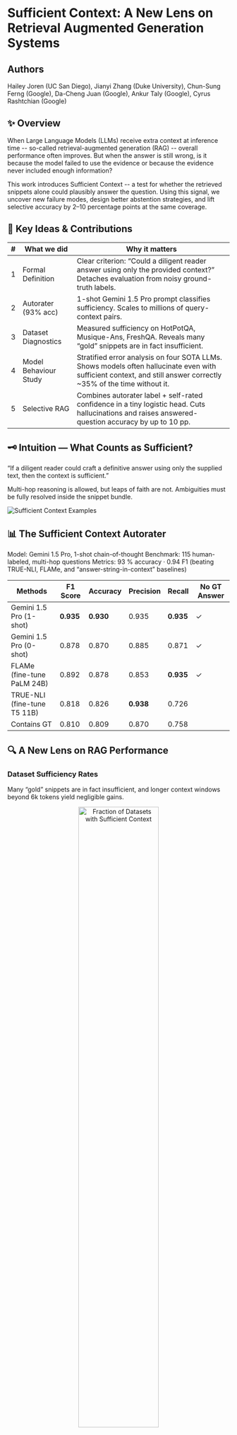 # Sufficient Context: A New Lens on Retrieval Augmented Generation Systems

## Authors
Hailey Joren (UC San Diego), Jianyi Zhang (Duke University), Chun-Sung Ferng (Google), Da-Cheng Juan (Google), Ankur Taly (Google), Cyrus Rashtchian (Google)

## ✨ Overview
When Large Language Models (LLMs) receive extra context at inference time -- so-called retrieval-augmented generation (RAG) -- overall performance often improves. But when the answer is still wrong, is it because the model failed to use the evidence or because the evidence never included enough information?

This work introduces Sufficient Context -- a test for whether the retrieved snippets alone could plausibly answer the question. Using this signal, we uncover new failure modes, design better abstention strategies, and lift selective accuracy by 2–10 percentage points at the same coverage.

## 🔑 Key Ideas & Contributions

| #  | What we did                                           | Why it matters                                                                 |
|----|--------------------------------------------------------|---------------------------------------------------------------------------------|
| 1  | Formal Definition                                      | Clear criterion: “Could a diligent reader answer using only the provided context?” Detaches evaluation from noisy ground-truth labels. |
| 2  | Autorater (93% acc)                                    | 1-shot Gemini 1.5 Pro prompt classifies sufficiency. Scales to millions of query-context pairs. |
| 3  | Dataset Diagnostics                                    | Measured sufficiency on HotPotQA, Musique-Ans, FreshQA. Reveals many “gold” snippets are in fact insufficient. |
| 4  | Model Behaviour Study                                  | Stratified error analysis on four SOTA LLMs. Shows models often hallucinate even with sufficient context, and still answer correctly ~35% of the time without it. |
| 5  | Selective RAG                                          | Combines autorater label + self-rated confidence in a tiny logistic head. Cuts hallucinations and raises answered-question accuracy by up to 10 pp. |

## 🗝️ Intuition — What Counts as Sufficient?
“If a diligent reader could craft a definitive answer using only the supplied text, then the context is sufficient.”

Multi-hop reasoning is allowed, but leaps of faith are not. Ambiguities must be fully resolved inside the snippet bundle.

![Sufficient Context Examples](resources/sufficient_context_figures_pg5.png)


## 📊 The Sufficient Context Autorater
Model: Gemini 1.5 Pro, 1-shot chain-of-thought
Benchmark: 115 human-labeled, multi-hop questions
Metrics: 93 % accuracy · 0.94 F1 (beating TRUE-NLI, FLAMe, and “answer-string-in-context” baselines)

| **Methods**                        | **F1 Score** | **Accuracy** | **Precision** | **Recall** | **No GT Answer** |
|-----------------------------------|--------------|--------------|---------------|------------|------------------|
| Gemini 1.5 Pro (1-shot)           | **0.935**    | **0.930**    | 0.935         | **0.935**  | ✓                |
| Gemini 1.5 Pro (0-shot)           | 0.878        | 0.870        | 0.885         | 0.871      | ✓                |
| FLAMe (fine-tune PaLM 24B)        | 0.892        | 0.878        | 0.853         | **0.935**  | ✓                |
| TRUE-NLI (fine-tune T5 11B)       | 0.818        | 0.826        | **0.938**     | 0.726      |                  |
| Contains GT                       | 0.810        | 0.809        | 0.870         | 0.758      |                  |

## 🔍 A New Lens on RAG Performance

### Dataset Sufficiency Rates

Many “gold” snippets are in fact insufficient, and longer context windows beyond 6k tokens yield negligible gains.

<p align="center">
<img src="resources/compare_fraction_sufficient_context_small.png" width="60%" alt="Fraction of Datasets with Sufficient Context">
</p>

### Model Error Decomposition

When context is sufficient:
- GPT-4o: 83 % correct, 13 % hallucinate, 4 % abstain
- Claude 3.5 Sonnet: 86 % correct, 3 % hallucinate, 11 % abstain

When context is **insufficient**:
- Hallucinations climb to 15–40 %
- Larger models still answer correctly up to 35 % of the time -- often via parametric memory.

![Performance Stratified by Sufficient Context](resources/compare_performance_sufficient_context_stacked.png)

### Why Can LLMs Be Correct With Insufficient Context?

| **Instance type**        | **Why model may be correct**             | **Example** |
|--------------------------|------------------------------------------|-------------|
| Yes/No question          | 50% chance of correct                    | **Q:** Is there a total eclipse in the United States this year? |
| Limited choice           | Some chance of correct                   | **Q:** Which band has more members, Chvrches or Goodbye Mr. Mackenzie? |
| Multi-hop: fragment      | Use parametric inference                 | **Q:** Who did the original voice for the character whose series Mickey’s Safari in Letterland is from?  <br> _Context says Mickey’s Safari is a video game and Walt Disney voices Mickey Mouse in cartoons. Must infer the game is in the Mickey Mouse series._ |
| Multi-hop: partial       | Use parametric knowledge                 | **Q:** Claudine’s Return starred the actress who played which role on “Married...with Children”? <br> _Context lists actresses but not their roles in “Married...with Children”. Must know extra facts._ |
| Too many hops            | Execute complex reasoning                | **Q:** How many cyclists have won all three of women’s cycling Grand Tours equivalents in the same year? <br> _Context requires cross-referencing lists of events and lists of winners while tracking winners by year._ |
| Ambiguous query          | Guess right interpretation               | **Q:** Who is the spouse of a cast member from King of the Mountain? <br> _Context has many cast members and query/context do not specify which spouse to answer about._ |
| Rater error              | Mislabel insuff. or correct              | — |
| Closed-book correct      | Known from pre-training                  | — |


## 🧠 Selective Generation with Sufficiency ✕ Confidence

We train a lightweight logistic head on two signals:
- Self-rated confidence (P-correct)
- Autorater sufficiency (binary)

The blend re-orders answers by “trustworthiness” and sets a configurable abstention threshold.

![Selective generation on HotpotQA and Musique](resources/accuracy_vs_coverage_grid_3_models_2_datasets.png)

**Result:** Up to 10 pp gain in selective accuracy at the same coverage, especially on multi-hop HotPotQA.

## 📖 Citation 
```bibtex
@inproceedings{joren2025sufficient,
  title     = {Sufficient Context: A New Lens on Retrieval-Augmented Generation Systems},
  author    = {Joren, Hailey and Zhang, Jianyi and Ferng, Chun-Sung and Juan, Da-Cheng and Taly, Ankur and Rashtchian, Cyrus},
  booktitle = {International Conference on Learning Representations (ICLR)},
  year      = {2025}
}
```

## 🤝 Contact
Questions or ideas? Open an issue or email hjoren@ucsd.edu.

## 🔧 Prompts


### Sufficient Context Autorater Prompt

```text
You are an expert LLM evaluator that excels at evaluating a QUESTION and REFERENCES.
Consider the following criteria:
Sufficient Context: 1 IF the CONTEXT is sufficient to infer the answer to the question and 0
IF the CONTEXT cannot be used to infer the answer to the question
Assume the queries have timestamp <TIMESTAMP>.
First, output a list of step-by-step questions that would be used to arrive at a label for the
criteria. Make sure to include questions about assumptions implicit in the QUESTION.
Include questions about any mathematical calculations or arithmetic that would be required.
Next, answer each of the questions. Make sure to work step by step through any required
mathematical calculations or arithmetic. Finally, use these answers to evaluate the criteria.
Output the ### EXPLANATION (Text). Then, use the EXPLANATION to output the ###
EVALUATION (JSON)
EXAMPLE:
### QUESTION
In which year did the publisher of Roald Dahl’s Guide to Railway Safety cease to exist?
### References
Roald Dahl’s Guide to Railway Safety was published in 1991 by the British Railways Board.
The British Railways Board had asked Roald Dahl to write the text of the booklet, and
Quentin Blake to illustrate it, to help young people enjoy using the railways safely. The
British Railways Board (BRB) was a nationalised industry in the United Kingdom that
operated from 1963 to 2001. Until 1997 it was responsible for most railway services in Great
Britain, trading under the brand name British Railways and, from 1965, British Rail. It
did not operate railways in Northern Ireland, where railways were the responsibility of the
Government of Northern Ireland.
### EXPLANATION
The context mentions that Roald Dahl’s Guide to Railway Safety was published by the
British Railways Board. It also states that the British Railways Board operated from 1963 to
2001, meaning the year it ceased to exist was 2001. Therefore, the context does provide a
precise answer to the question.
### JSON
{"Sufficient Context": 1}
Remember the instructions: You are an expert LLM evaluator that excels at evaluating a
QUESTION and REFERENCES. Consider the following criteria:
Sufficient Context: 1 IF the CONTEXT is sufficient to infer the answer to the question and 0
IF the CONTEXT cannot be used to infer the answer to the question
Assume the queries have timestamp TIMESTAMP.
First, output a list of step-by-step questions that would be used to arrive at a label for the
criteria. Make sure to include questions about assumptions implicit in the QUESTION
Include questions about any mathematical calculations or arithmetic that would be required.
Next, answer each of the questions. Make sure to work step by step through any required
mathematical calculations or arithmetic. Finally, use these answers to evaluate the criteria.
Output the ### EXPLANATION (Text). Then, use the EXPLANATION to output the ###
EVALUATION (JSON)
### QUESTION
<question>
### REFERENCES
<context>
```

### FLAMe Prompt

```text
INSTRUCTIONS:
title: Is the context sufficient to infer the answer to the question?
description: In this task, you will be provided with documents and a question. Use one of the
following labels under ’judgment’:
1. sufficient: The documents are sufficient to infer the answer to the question.
2. insufficient: The documents are not sufficient to infer the answer to the question.
output_fields: judgment
CONTEXT:
documents:<references> question: <question>
```

### LLM Eval Prompt

```text
===Task===
I need your help in evaluating an answer provided by an LLM against ground truth answers.
Your task is to determine if the LLM’s response matches the ground truth answers. Please
analyze the provided data and make a decision.
===Instructions===
1. Carefully compare the "Predicted Answer" with the "Ground Truth Answers". 2. Consider
the substance of the answers – look for equivalent information or correct answers. Do not
focus on exact wording unless the exact wording is crucial to the meaning.
3. Your final decision should be based on whether the meaning and the vital facts of the
"Ground Truth Answers" are present in the "Predicted Answer." 4. Categorize the answer as
one of the following:
- "perfect": The answer is completely correct and matches the ground truth.
- "acceptable": The answer is partially correct or contains the main idea of the ground truth.
- "incorrect": The answer is wrong or contradicts the ground truth.
- "missing": The answer is "I don’t know", "invalid question", or similar responses indicating
lack of knowledge.
===Input Data===
- Question: What 1876 battle featured the Other Magpie?
- Predicted Answer: The Other Magpie fought in the Battle of the Rosebud.
- Ground Truth Answers: Battle of the Rosebud
===Output Format===
Provide your evaluation in the following format:
Explanation: (How you made the decision)
Decision: (One of "perfect", "acceptable", "incorrect", or "missing")
Please proceed with the evaluation.
```
